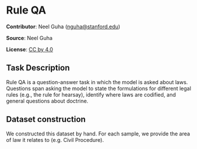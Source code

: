 # Rule QA

**Contributor**: Neel Guha (nguha@stanford.edu)

**Source**: Neel Guha

**License**: [CC by 4.0](https://creativecommons.org/licenses/by/4.0/)

## Task Description

Rule QA is a question-answer task in which the model is asked about laws. Questions span asking the model to state the formulations for different legal rules (e.g., the rule for hearsay), identify where laws are codified, and general questions about doctrine.

## Dataset construction

We constructed this dataset by hand. For each sample, we provide the area of law it relates to (e.g. Civil Procedure).